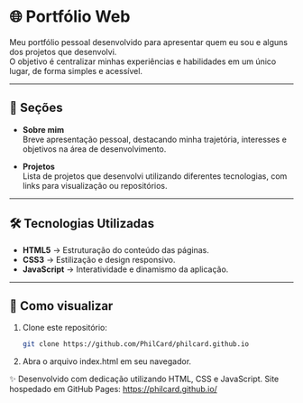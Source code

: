 # 🌐 Portfólio Web

Meu portfólio pessoal desenvolvido para apresentar quem eu sou e alguns dos projetos que desenvolvi.  
O objetivo é centralizar minhas experiências e habilidades em um único lugar, de forma simples e acessível.

---

## 📖 Seções

- **Sobre mim**  
  Breve apresentação pessoal, destacando minha trajetória, interesses e objetivos na área de desenvolvimento.

- **Projetos**  
  Lista de projetos que desenvolvi utilizando diferentes tecnologias, com links para visualização ou repositórios.

---

## 🛠️ Tecnologias Utilizadas

- **HTML5** → Estruturação do conteúdo das páginas.  
- **CSS3** → Estilização e design responsivo.  
- **JavaScript** → Interatividade e dinamismo da aplicação.

---

## 🚀 Como visualizar

1. Clone este repositório:
   ```bash
   git clone https://github.com/PhilCard/philcard.github.io

2. Abra o arquivo index.html em seu navegador.
   

✨ Desenvolvido com dedicação utilizando HTML, CSS e JavaScript.
Site hospedado em GitHub Pages: https://philcard.github.io/

 
